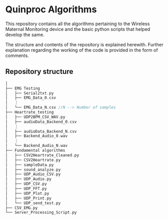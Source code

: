 # Quinproc Algorithms
This repository contains all the algorithms pertaining to the Wireless Maternal Monitoring device and the basic python scripts that helped develop the same.

The structure and contents of the repository is explained herewith. Further explanation regarding the working of the code is provided in the form of comments.

## Repository structure

```cpp
│
├── EMG Testing
│   ├── Serial2txt.py
│   ├── EMG_Data_0.csv
│   ⋮
│   └── EMG_Data_N.csv //N --> Number of samples
├── Heartrate_testing
│   ├── UDP2BPM_CSV_WAV.py
│   ├── audioData_Backend_0.csv
│   ⋮
│   ├── audioData_Backend_N.csv
│   ├── Backend_Audio_0.wav
│   ⋮
│   └── Backend_Audio_N.wav
├── Fundamental algorithms
│   ├── CSV2Heartrate_Cleaned.py
│   ├── CSV2Heartrate.py
│   ├── sampleData.py
│   ├── sound_analyze.py
│   ├── UDP_Audio_CSV.py
│   ├── UDP_Audio.py
│   ├── UDP_CSV.py
│   ├── UDP_FFT.py
│   ├── UDP_Plot.py
│   ├── UDP_Print.py
│   └── UDP_send_test.py
├── CSV_EMG.py
└── Server_Processing_Script.py
```